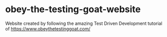 # obey-the-testing-goat-website
Website created by following the amazing Test Driven Development tutorial of https://www.obeythetestinggoat.com/
